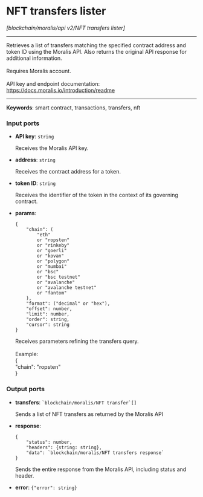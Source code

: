 # NFT transfers lister

_[blockchain/moralis/api v2/NFT transfers lister]_

---

Retrieves a list of transfers matching the specified contract address and token ID using the Moralis API. Also returns the original API response for additional information.<br>
<br>
Requires Moralis account.<br>
<br>
API key and endpoint documentation:<br>
https://docs.moralis.io/introduction/readme<br>

---

__Keywords__: smart contract, transactions, transfers, nft

### Input ports

* __API key__: ` string `

    Receives the Moralis API key.<br>


* __address__: ` string `

    Receives the contract address for a token.<br>


* __token ID__: ` string `

    Receives the identifier of the token in the context of its governing contract.<br>


* __params__: 
    ```
    {
        "chain": (
            "eth"
            or "ropsten"
            or "rinkeby"
            or "goerli"
            or "kovan"
            or "polygon"
            or "mumbai"
            or "bsc"
            or "bsc testnet"
            or "avalanche"
            or "avalanche testnet"
            or "fantom"
        ),
        "format": ("decimal" or "hex"),
        "offset": number,
        "limit": number,
        "order": string,
        "cursor": string
    }
    ```

    Receives parameters refining the transfers query.<br>
    <br>
    Example:<br>
    {<br>
      "chain": "ropsten"<br>
    }<br>

### Output ports

* __transfers__: `` `blockchain/moralis/NFT transfer`[] ``

    Sends a list of NFT transfers as returned by the Moralis API<br>


* __response__: 
    ```
    {
        "status": number,
        "headers": {string: string},
        "data": `blockchain/moralis/NFT transfers response`
    }
    ```

    Sends the entire response from the Moralis API, including status and header.<br>


* __error__: ` {"error": string} `

